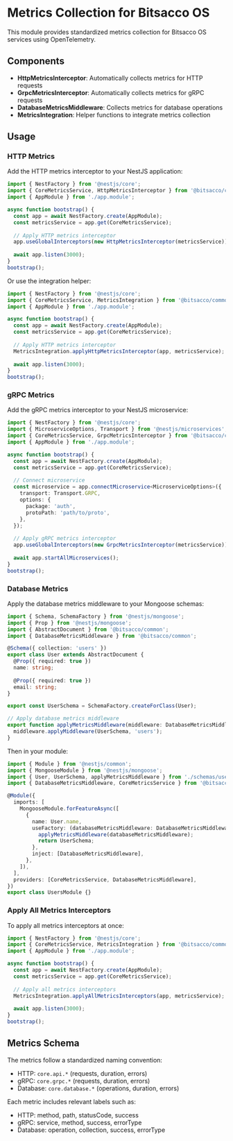 # Metrics Collection for Bitsacco OS

This module provides standardized metrics collection for Bitsacco OS services using OpenTelemetry.

## Components

- **HttpMetricsInterceptor**: Automatically collects metrics for HTTP requests
- **GrpcMetricsInterceptor**: Automatically collects metrics for gRPC requests
- **DatabaseMetricsMiddleware**: Collects metrics for database operations
- **MetricsIntegration**: Helper functions to integrate metrics collection

## Usage

### HTTP Metrics

Add the HTTP metrics interceptor to your NestJS application:

```typescript
import { NestFactory } from '@nestjs/core';
import { CoreMetricsService, HttpMetricsInterceptor } from '@bitsacco/common';
import { AppModule } from './app.module';

async function bootstrap() {
  const app = await NestFactory.create(AppModule);
  const metricsService = app.get(CoreMetricsService);
  
  // Apply HTTP metrics interceptor
  app.useGlobalInterceptors(new HttpMetricsInterceptor(metricsService));
  
  await app.listen(3000);
}
bootstrap();
```

Or use the integration helper:

```typescript
import { NestFactory } from '@nestjs/core';
import { CoreMetricsService, MetricsIntegration } from '@bitsacco/common';
import { AppModule } from './app.module';

async function bootstrap() {
  const app = await NestFactory.create(AppModule);
  const metricsService = app.get(CoreMetricsService);
  
  // Apply HTTP metrics interceptor
  MetricsIntegration.applyHttpMetricsInterceptor(app, metricsService);
  
  await app.listen(3000);
}
bootstrap();
```

### gRPC Metrics

Add the gRPC metrics interceptor to your NestJS microservice:

```typescript
import { NestFactory } from '@nestjs/core';
import { MicroserviceOptions, Transport } from '@nestjs/microservices';
import { CoreMetricsService, GrpcMetricsInterceptor } from '@bitsacco/common';
import { AppModule } from './app.module';

async function bootstrap() {
  const app = await NestFactory.create(AppModule);
  const metricsService = app.get(CoreMetricsService);
  
  // Connect microservice
  const microservice = app.connectMicroservice<MicroserviceOptions>({
    transport: Transport.GRPC,
    options: {
      package: 'auth',
      protoPath: 'path/to/proto',
    },
  });
  
  // Apply gRPC metrics interceptor
  app.useGlobalInterceptors(new GrpcMetricsInterceptor(metricsService));
  
  await app.startAllMicroservices();
}
bootstrap();
```

### Database Metrics

Apply the database metrics middleware to your Mongoose schemas:

```typescript
import { Schema, SchemaFactory } from '@nestjs/mongoose';
import { Prop } from '@nestjs/mongoose';
import { AbstractDocument } from '@bitsacco/common';
import { DatabaseMetricsMiddleware } from '@bitsacco/common';

@Schema({ collection: 'users' })
export class User extends AbstractDocument {
  @Prop({ required: true })
  name: string;
  
  @Prop({ required: true })
  email: string;
}

export const UserSchema = SchemaFactory.createForClass(User);

// Apply database metrics middleware
export function applyMetricsMiddleware(middleware: DatabaseMetricsMiddleware) {
  middleware.applyMiddleware(UserSchema, 'users');
}
```

Then in your module:

```typescript
import { Module } from '@nestjs/common';
import { MongooseModule } from '@nestjs/mongoose';
import { User, UserSchema, applyMetricsMiddleware } from './schemas/user.schema';
import { DatabaseMetricsMiddleware, CoreMetricsService } from '@bitsacco/common';

@Module({
  imports: [
    MongooseModule.forFeatureAsync([
      {
        name: User.name,
        useFactory: (databaseMetricsMiddleware: DatabaseMetricsMiddleware) => {
          applyMetricsMiddleware(databaseMetricsMiddleware);
          return UserSchema;
        },
        inject: [DatabaseMetricsMiddleware],
      },
    ]),
  ],
  providers: [CoreMetricsService, DatabaseMetricsMiddleware],
})
export class UsersModule {}
```

### Apply All Metrics Interceptors

To apply all metrics interceptors at once:

```typescript
import { NestFactory } from '@nestjs/core';
import { CoreMetricsService, MetricsIntegration } from '@bitsacco/common';
import { AppModule } from './app.module';

async function bootstrap() {
  const app = await NestFactory.create(AppModule);
  const metricsService = app.get(CoreMetricsService);
  
  // Apply all metrics interceptors
  MetricsIntegration.applyAllMetricsInterceptors(app, metricsService);
  
  await app.listen(3000);
}
bootstrap();
```

## Metrics Schema

The metrics follow a standardized naming convention:

- HTTP: `core.api.*` (requests, duration, errors)
- gRPC: `core.grpc.*` (requests, duration, errors)
- Database: `core.database.*` (operations, duration, errors)

Each metric includes relevant labels such as:

- HTTP: method, path, statusCode, success
- gRPC: service, method, success, errorType
- Database: operation, collection, success, errorType